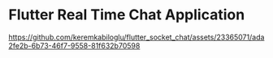 # Flutter Real Time Chat Application



https://github.com/keremkabiloglu/flutter_socket_chat/assets/23365071/ada2fe2b-6b73-46f7-9558-81f632b70598

